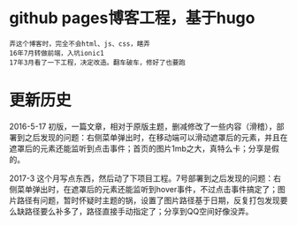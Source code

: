 #  github pages博客工程，基于hugo
```
弄这个博客时，完全不会html、js、css，瞎弄
16年7月转做前端，入坑ionic1
17年3月看了一下工程，决定改造。翻车破车，修好了也要跑
```

#  更新历史

2016-5-17 初版，一篇文章，相对于原版主题，删减修改了一些内容（滑稽），部署到之后发现的问题：右侧菜单弹出时，在移动端可以滑动遮罩后的元素，并且在遮罩后的元素还能监听到点击事件；首页的图片1mb之大，真特么卡；分享是假的。

2017-3 这个月写点东西，然后动了下项目工程。7号部署到之后发现的问题：右侧菜单弹出时，在遮罩后的元素还能监听到hover事件，不过点击事件搞定了；图片路径有问题，暂时怀疑时主题的锅，设置了图片路径基于日期，反复打包发现要么缺路径要么补多了，路径直接手动指定了；分享到QQ空间好像没弄。
